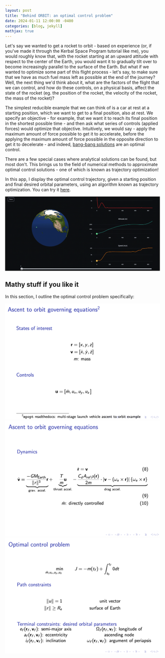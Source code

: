 ```yaml
---
layout: post
title: "Behind ORBIT: an optimal control problem"
date: 2024-01-11 12:00:00 -0400
categories: [blog, jekyll]
mathjax: true
---
```



Let's say we wanted to get a rocket to orbit - based on experience (or, if you've made it through the Kerbal Space Program tutorial like me), you would roughly know that, with the rocket starting at an upward attitude with respect to the center of the Earth, you would want it to gradually tilt over to become increasingly parallel to the surface of the Earth. But what if we wanted to optimize some part of this flight process - let's say, to make sure that we have as much fuel mass left as possible at the end of the journey? Well, the next thing we'd think about it, what are the factors of the flight that we can control, and how do these controls, on a physical basis, affect the state of the rocket (eg. the position of the rocket, the velocity of the rocket, the mass of the rocket)?

The simplest reducible example that we can think of is a car at rest at a starting position, which we want to get to a final position, also at rest. We specify an objective - for example, that we want it to reach its final position in the shortest possible time - and then ask what series of controls (applied forces) would optimize that objective. Intuitively, we would say - apply the maximum amount of force possible to get it to accelerate, before the applying the maximum amount of force possible in the opposite direction to get it to decelerate - and indeed, [bang-bang solutions](https://en.wikipedia.org/wiki/Bang%E2%80%93bang_control) are an optimal control.

There are a few special cases where analytical solutions can be found, but most don't. This brings us to the field of numerical methods to approximate optimal control solutions - one of which is known as trajectory optimization!

In this app, I display the optimal control trajectory, given a starting position and final desired orbital parameters, using an algorithm known as trajectory optimization. You can try it [here](https://rocket-optimal-control.streamlit.app/).

![The app in a nutshell](/assets/rocket.gif)


## Mathy stuff if you like it

In this section, I outline the optimal control problem specifically:

![](/assets/optimalcontrol-1.png)
![](/assets/optimalcontrol-2.png)
![](/assets/optimalcontrol-3.png)




